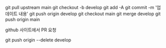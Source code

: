 git pull upstream main
git checkout -b develop
git add -A
git commit -m '업데이트 내용'
git push origin develop
git checkout main
git merge develop
git push origin main

github 사이트에서 PR 요청

git push origin --delete develop

